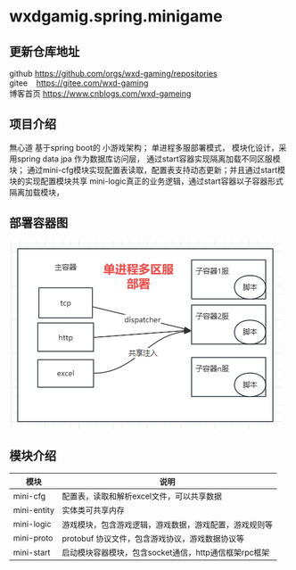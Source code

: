 # wxdgamig.spring.minigame

## 更新仓库地址

github https://github.com/orgs/wxd-gaming/repositories<br>
gitee &nbsp;&nbsp;&nbsp;https://gitee.com/wxd-gaming<br>
博客首页 https://www.cnblogs.com/wxd-gameing<br>

## 项目介绍

無心道 基于spring boot的 小游戏架构；
单进程多服部署模式，
模块化设计，采用spring data jpa 作为数据库访问层，
通过start容器实现隔离加载不同区服模块；
通过mini-cfg模块实现配置表读取，配置表支持动态更新；并且通过start模块的实现配置模块共享
mini-logic真正的业务逻辑，通过start容器以子容器形式隔离加载模块，

## 部署容器图
![项目图片](logo.png)

## 模块介绍

| 模块          | 说明                                | 
|-------------|-----------------------------------|
| mini-cfg    | 配置表，读取和解析excel文件，可以共享数据           |
| mini-entity | 实体类可共享内存                          |
| mini-logic  | 游戏模块，包含游戏逻辑，游戏数据，游戏配置，游戏规则等       |
| mini-proto  | protobuf 协议文件，包含游戏协议，游戏数据协议等      |
| mini-start  | 启动模块容器模块，包含socket通信，http通信框架rpc框架 |

